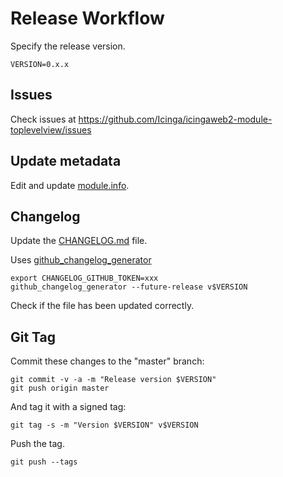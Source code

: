# Release Workflow

Specify the release version.

```
VERSION=0.x.x
```

## Issues

Check issues at https://github.com/Icinga/icingaweb2-module-toplevelview/issues

## Update metadata

Edit and update [module.info](module.info).

## Changelog

Update the [CHANGELOG.md](CHANGELOG.md) file.

Uses [github_changelog_generator](https://github.com/skywinder/github-changelog-generator)

```
export CHANGELOG_GITHUB_TOKEN=xxx
github_changelog_generator --future-release v$VERSION
```

Check if the file has been updated correctly.

## Git Tag

Commit these changes to the "master" branch:

```
git commit -v -a -m "Release version $VERSION"
git push origin master
```

And tag it with a signed tag:

```
git tag -s -m "Version $VERSION" v$VERSION
```

Push the tag.

```
git push --tags
```
